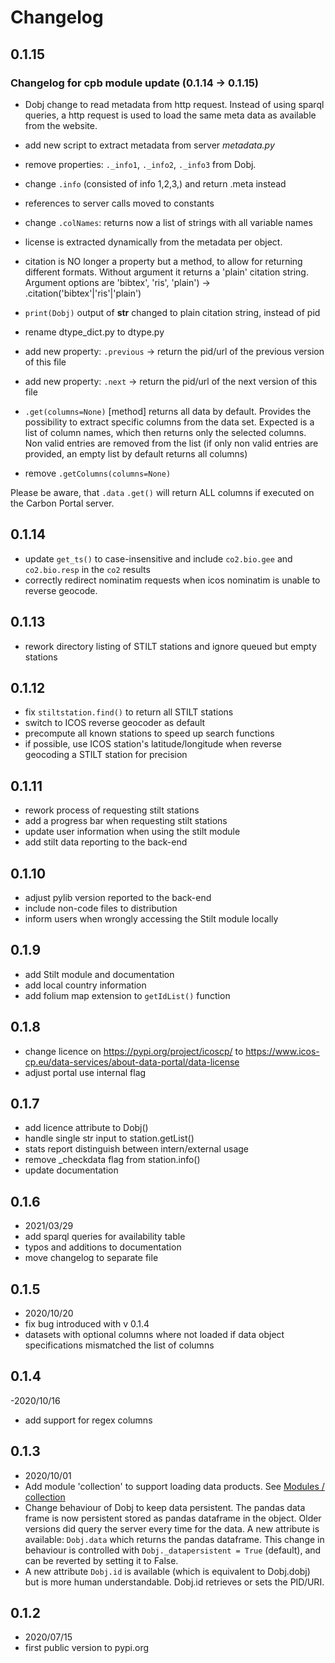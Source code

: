 # Changelog
 
## 0.1.15
### Changelog for cpb module update (0.1.14 -> 0.1.15)
- Dobj change to read metadata from http request. Instead of using sparql queries, a http request is used to load the same meta data as available from the website.
- add new script to extract metadata from server *metadata.py*
- remove properties: `._info1`, `._info2`, `._info3` from Dobj.
- change `.info` (consisted of info 1,2,3,) and return .meta instead
- references to server calls moved to constants
- change `.colNames`: returns now a list of strings with all variable names
- license is extracted dynamically from the metadata per object.
- citation is NO longer a property but a method, to allow for returning different formats. Without argument it returns a 'plain' citation string. Argument options are 'bibtex', 'ris', 'plain') -> .citation('bibtex'|'ris'|'plain')
- `print(Dobj)` output of __str__ changed to plain citation string, instead of pid

- rename dtype_dict.py to dtype.py

- add new property: `.previous` -> return the pid/url of the previous version of this file
- add new property: `.next` -> return the pid/url of the next version of this file

- `.get(columns=None)`  [method] returns all data by default. Provides the possibility to extract specific columns from the data set. Expected is a list of column names, which then returns only the selected columns. Non valid entries are removed from the list (if only non valid entries are provided, an empty list by default returns all columns)
- remove `.getColumns(columns=None)`

Please be aware, that `.data` `.get()` will return ALL columns if executed on the Carbon Portal server.

## 0.1.14
- update `get_ts()` to case-insensitive and include `co2.bio.gee` and `co2.bio.resp` in the 
  `co2` results
- correctly redirect nominatim requests when icos nominatim is unable to reverse geocode. 

## 0.1.13
- rework directory listing of STILT stations and ignore queued but empty stations

## 0.1.12
- fix `stiltstation.find()` to return all STILT stations
- switch to ICOS reverse geocoder as default
- precompute all known stations to speed up search functions
- if possible, use ICOS station's latitude/longitude when reverse geocoding a STILT station for 
  precision

## 0.1.11
- rework process of requesting stilt stations
- add a progress bar when requesting stilt stations
- update user information when using the stilt module
- add stilt data reporting to the back-end

## 0.1.10
- adjust pylib version reported to the back-end
- include non-code files to distribution
- inform users when wrongly accessing the Stilt module locally

## 0.1.9
- add Stilt module and documentation
- add local country information
- add folium map extension to `getIdList()` function

## 0.1.8
- change licence on https://pypi.org/project/icoscp/ to https://www.icos-cp.eu/data-services/about-data-portal/data-license
- adjust portal use internal flag

## 0.1.7
- add licence attribute to Dobj()
- handle single str input to station.getList()
- stats report distinguish between intern/external usage
- remove _checkdata flag from station.info()
- update documentation

## 0.1.6
- 2021/03/29
- add sparql queries for availability table
- typos and additions to documentation
- move changelog to separate file

## 0.1.5
- 2020/10/20
- fix bug introduced with v 0.1.4
- datasets with optional columns where not loaded if data object specifications mismatched the list of columns

## 0.1.4
-2020/10/16
- add support for regex columns

## 0.1.3
- 2020/10/01
- Add module 'collection' to support loading data products. See [Modules / collection](modules.md#collection)
- Change behaviour of Dobj to keep data persistent. The pandas data frame is now persistent stored as pandas dataframe in the object. Older versions did query the server every time for the data. A new attribute is available: `Dobj.data` which returns the pandas dataframe. This change in behaviour is controlled with `Dobj._datapersistent = True` (default), and can be reverted by setting it to False. 
- A new attribute `Dobj.id` is available (which is equivalent to Dobj.dobj) but is more human understandable. Dobj.id retrieves or sets the PID/URI.

## 0.1.2
- 2020/07/15
- first public version to pypi.org




